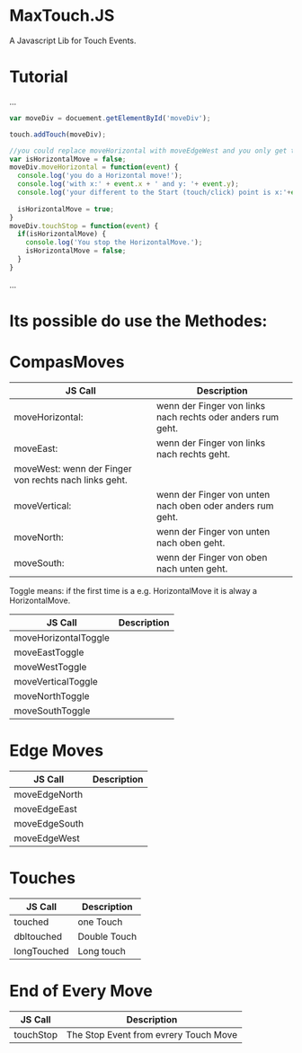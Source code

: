MaxTouch.JS
==========

A Javascript Lib for Touch Events.


Tutorial
=========
...
````js
var moveDiv = docuement.getElementById('moveDiv');

touch.addTouch(moveDiv);

//you could replace moveHorizontal with moveEdgeWest and you only get the Event, if you touch your device from left to right
var isHorizontalMove = false;
moveDiv.moveHorizontal = function(event) {
  console.log('you do a Horizontal move!');
  console.log('with x:' + event.x + ' and y: '+ event.y);
  console.log('your different to the Start (touch/click) point is x:'+event.mX+' and y:'+event.mY);
  
  isHorizontalMove = true;
}
moveDiv.touchStop = function(event) {
  if(isHorizontalMove) {
    console.log('You stop the HorizontalMove.');
    isHorizontalMove = false;
  }
}

````
...

Its possible do use the Methodes:
=========

CompasMoves
========
| JS Call | Description                           |
|---------|---------------------------------------|
|moveHorizontal: | wenn der Finger von links nach rechts oder anders rum geht.|
|   moveEast: | wenn der Finger von links nach rechts geht. |
|   moveWest: wenn der Finger von rechts nach links geht. |
|moveVertical: | wenn der Finger von unten nach oben oder anders rum geht. |
|   moveNorth: | wenn der Finger von unten nach oben geht. |
|   moveSouth: | wenn der Finger von oben nach unten geht. |

Toggle means: if the first time is a e.g. HorizontalMove it is alway a HorizontalMove. 

| JS Call | Description                           |
|---------|---------------------------------------|
|moveHorizontalToggle |   |
|   moveEastToggle |  |
|   moveWestToggle |  |
|moveVerticalToggle |   |
|   moveNorthToggle |   |
|   moveSouthToggle |   |
    
Edge Moves
========
| JS Call | Description                           |
|---------|---------------------------------------|
|moveEdgeNorth| |
|moveEdgeEast | |
|moveEdgeSouth | |
|moveEdgeWest | |
  
Touches
========
| JS Call | Description                           |
|---------|---------------------------------------|
|touched | one Touch  |
| dbltouched | Double Touch |
| longTouched | Long touch |
  
End of Every Move
========
| JS Call | Description                           |
|---------|---------------------------------------|
|touchStop | The Stop Event from evrery Touch Move |

